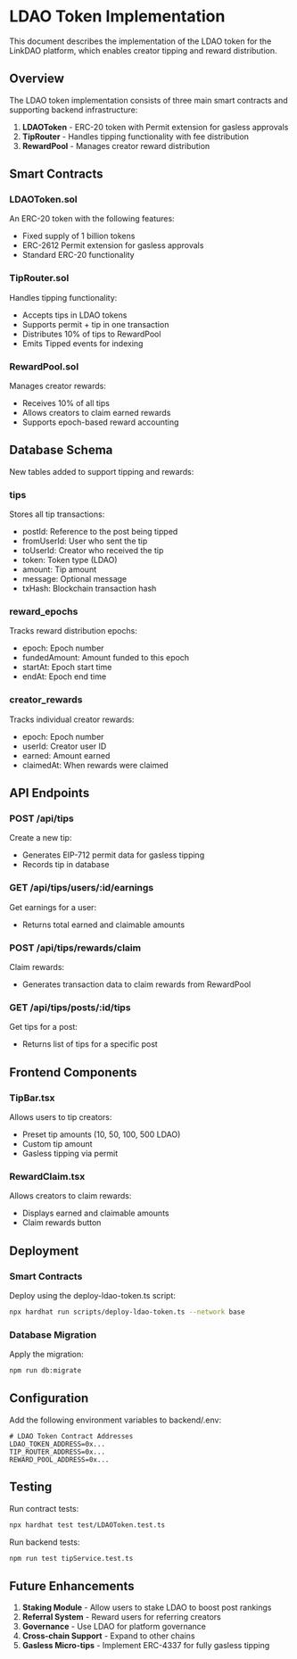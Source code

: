# LDAO Token Implementation

This document describes the implementation of the LDAO token for the LinkDAO platform, which enables creator tipping and reward distribution.

## Overview

The LDAO token implementation consists of three main smart contracts and supporting backend infrastructure:

1. **LDAOToken** - ERC-20 token with Permit extension for gasless approvals
2. **TipRouter** - Handles tipping functionality with fee distribution
3. **RewardPool** - Manages creator reward distribution

## Smart Contracts

### LDAOToken.sol

An ERC-20 token with the following features:
- Fixed supply of 1 billion tokens
- ERC-2612 Permit extension for gasless approvals
- Standard ERC-20 functionality

### TipRouter.sol

Handles tipping functionality:
- Accepts tips in LDAO tokens
- Supports permit + tip in one transaction
- Distributes 10% of tips to RewardPool
- Emits Tipped events for indexing

### RewardPool.sol

Manages creator rewards:
- Receives 10% of all tips
- Allows creators to claim earned rewards
- Supports epoch-based reward accounting

## Database Schema

New tables added to support tipping and rewards:

### tips
Stores all tip transactions:
- postId: Reference to the post being tipped
- fromUserId: User who sent the tip
- toUserId: Creator who received the tip
- token: Token type (LDAO)
- amount: Tip amount
- message: Optional message
- txHash: Blockchain transaction hash

### reward_epochs
Tracks reward distribution epochs:
- epoch: Epoch number
- fundedAmount: Amount funded to this epoch
- startAt: Epoch start time
- endAt: Epoch end time

### creator_rewards
Tracks individual creator rewards:
- epoch: Epoch number
- userId: Creator user ID
- earned: Amount earned
- claimedAt: When rewards were claimed

## API Endpoints

### POST /api/tips
Create a new tip:
- Generates EIP-712 permit data for gasless tipping
- Records tip in database

### GET /api/tips/users/:id/earnings
Get earnings for a user:
- Returns total earned and claimable amounts

### POST /api/tips/rewards/claim
Claim rewards:
- Generates transaction data to claim rewards from RewardPool

### GET /api/tips/posts/:id/tips
Get tips for a post:
- Returns list of tips for a specific post

## Frontend Components

### TipBar.tsx
Allows users to tip creators:
- Preset tip amounts (10, 50, 100, 500 LDAO)
- Custom tip amount
- Gasless tipping via permit

### RewardClaim.tsx
Allows creators to claim rewards:
- Displays earned and claimable amounts
- Claim rewards button

## Deployment

### Smart Contracts
Deploy using the deploy-ldao-token.ts script:
```bash
npx hardhat run scripts/deploy-ldao-token.ts --network base
```

### Database Migration
Apply the migration:
```bash
npm run db:migrate
```

## Configuration

Add the following environment variables to backend/.env:
```env
# LDAO Token Contract Addresses
LDAO_TOKEN_ADDRESS=0x...
TIP_ROUTER_ADDRESS=0x...
REWARD_POOL_ADDRESS=0x...
```

## Testing

Run contract tests:
```bash
npx hardhat test test/LDAOToken.test.ts
```

Run backend tests:
```bash
npm run test tipService.test.ts
```

## Future Enhancements

1. **Staking Module** - Allow users to stake LDAO to boost post rankings
2. **Referral System** - Reward users for referring creators
3. **Governance** - Use LDAO for platform governance
4. **Cross-chain Support** - Expand to other chains
5. **Gasless Micro-tips** - Implement ERC-4337 for fully gasless tipping
